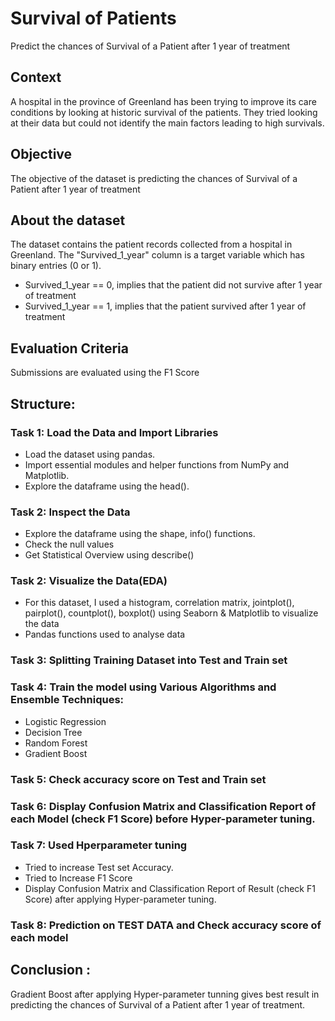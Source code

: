 # Survival of Patients
Predict the chances of Survival of a Patient after 1 year of treatment

## Context
A hospital in the province of Greenland has been trying to improve its care conditions by looking at historic survival of the patients. They tried looking at their data but could not identify the main factors leading to high survivals.

## Objective
The objective of the dataset is predicting the chances of Survival of a Patient after 1 year of treatment

## About the dataset
The dataset contains the patient records collected from a hospital in Greenland. The "Survived_1_year" column is a target variable which has binary entries (0 or 1).

- Survived_1_year == 0, implies that the patient did not survive after 1 year of treatment
- Survived_1_year == 1, implies that the patient survived after 1 year of treatment

## Evaluation Criteria
Submissions are evaluated using the F1 Score

## Structure:

### Task 1: Load the Data and Import Libraries
* Load the dataset using pandas.
* Import essential modules and helper functions from NumPy and Matplotlib.
* Explore the dataframe using the head().

### Task 2: Inspect the Data
* Explore the dataframe using the shape, info() functions.
* Check the null values
* Get Statistical Overview using describe()

### Task 2:  Visualize the Data(EDA)
* For this dataset, I used a histogram, correlation matrix, jointplot(), pairplot(), countplot(), boxplot()  using Seaborn & Matplotlib to visualize the data
* Pandas functions used to analyse data

### Task 3: Splitting Training Dataset into Test and Train set 
### Task 4: Train the model using Various Algorithms and Ensemble Techniques:
- Logistic Regression
- Decision Tree
- Random Forest
- Gradient Boost
### Task 5: Check accuracy score on Test and Train set
### Task 6: Display Confusion Matrix and Classification Report of each Model (check F1 Score) before Hyper-parameter tuning.
### Task 7: Used  Hperparameter tuning
- Tried to increase Test set Accuracy.
- Tried to Increase F1 Score
- Display Confusion Matrix and Classification Report of Result (check F1 Score) after applying Hyper-parameter tuning.
### Task 8: Prediction on TEST DATA and Check accuracy score of each model

## Conclusion :
Gradient Boost after applying Hyper-parameter tunning gives best result in predicting the chances of Survival of a Patient after 1 year of treatment.
